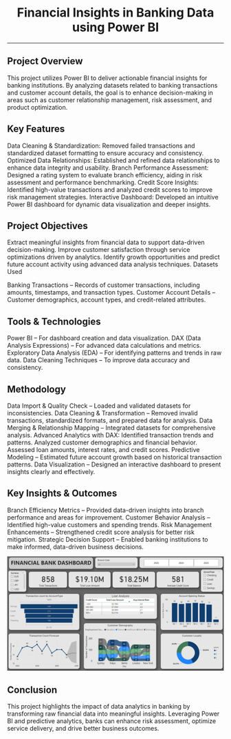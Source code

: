 <h1 align="center">Financial Insights in Banking Data using Power BI</h1>

---

## Project Overview

This project utilizes Power BI to deliver actionable financial insights for banking institutions. By analyzing datasets related to banking transactions and customer account details, the goal is to enhance decision-making in areas such as customer relationship management, risk assessment, and product optimization.

## Key Features

Data Cleaning & Standardization: Removed failed transactions and standardized dataset formatting to ensure accuracy and consistency.
Optimized Data Relationships: Established and refined data relationships to enhance data integrity and usability.
Branch Performance Assessment: Designed a rating system to evaluate branch efficiency, aiding in risk assessment and performance benchmarking.
Credit Score Insights: Identified high-value transactions and analyzed credit scores to improve risk management strategies.
Interactive Dashboard: Developed an intuitive Power BI dashboard for dynamic data visualization and deeper insights.

## Project Objectives
Extract meaningful insights from financial data to support data-driven decision-making.
Improve customer satisfaction through service optimizations driven by analytics.
Identify growth opportunities and predict future account activity using advanced data analysis techniques.
Datasets Used

Banking Transactions – Records of customer transactions, including amounts, timestamps, and transaction types.
Customer Account Details – Customer demographics, account types, and credit-related attributes.

## Tools & Technologies
Power BI – For dashboard creation and data visualization.
DAX (Data Analysis Expressions) – For advanced data calculations and metrics.
Exploratory Data Analysis (EDA) – For identifying patterns and trends in raw data.
Data Cleaning Techniques – To improve data accuracy and consistency.

## Methodology
Data Import & Quality Check – Loaded and validated datasets for inconsistencies.
Data Cleaning & Transformation – Removed invalid transactions, standardized formats, and prepared data for analysis.
Data Merging & Relationship Mapping – Integrated datasets for comprehensive analysis.
Advanced Analytics with DAX:
Identified transaction trends and patterns.
Analyzed customer demographics and financial behavior.
Assessed loan amounts, interest rates, and credit scores.
Predictive Modeling – Estimated future account growth based on historical transaction patterns.
Data Visualization – Designed an interactive dashboard to present insights clearly and effectively.

## Key Insights & Outcomes
Branch Efficiency Metrics – Provided data-driven insights into branch performance and areas for improvement.
Customer Behavior Analysis – Identified high-value customers and spending trends.
Risk Management Enhancements – Strengthened credit score analysis for better risk mitigation.
Strategic Decision Support – Enabled banking institutions to make informed, data-driven business decisions.
<p align="center"> <img src="https://github.com/meabhaykr/Financial-Insights-in-Banking-Data-using-PowerBI/blob/main/Power%20Bi%20Dashboard%20Image.png" alt="Power BI Dashboard"> </p>

## Conclusion
This project highlights the impact of data analytics in banking by transforming raw financial data into meaningful insights. Leveraging Power BI and predictive analytics, banks can enhance risk assessment, optimize service delivery, and drive better business outcomes.
